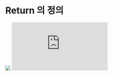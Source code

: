 # Return 의 정의

![](https://latex.codecogs.com/gif.latex?R_{t,t&plus;1}&space;=&space;(P_{t&plus;1}&space;-&space;P_{t})/P_{t})
![](https://latex.codecogs.com/gif.latex?R_%7Bt%2Ct&plus;1%7D%20%3D%20%28P_%7Bt&plus;1%7D%20-%20P_%7Bt%7D%29/P_%7Bt%7D)

